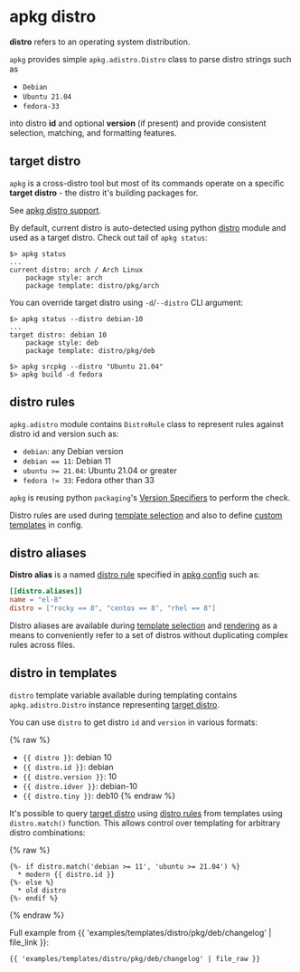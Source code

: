 # apkg distro

**distro** refers to an operating system distribution.

`apkg` provides simple `apkg.adistro.Distro` class to parse distro
strings such as

* `Debian`
* `Ubuntu 21.04`
* `fedora-33`

into distro **id** and optional **version** (if present) and provide consistent
selection, matching, and formatting features.


## target distro

`apkg` is a cross-distro tool but most of its commands operate on a
specific **target distro** - the distro it's building packages for.

See [apkg distro support](platforms.md#distro-support).

By default, current distro is auto-detected using python [distro] module and
used as a target distro. Check out tail of `apkg status`:

```
$> apkg status
...
current distro: arch / Arch Linux
    package style: arch
    package template: distro/pkg/arch
```

You can override target distro using `-d`/`--distro` CLI argument:

```
$> apkg status --distro debian-10
...
target distro: debian 10
    package style: deb
    package template: distro/pkg/deb
```

```
$> apkg srcpkg --distro "Ubuntu 21.04"
$> apkg build -d fedora
```


## distro rules

`apkg.adistro` module contains `DistroRule` class to represent rules against
distro id and version such as:

* `debian`: any Debian version
* `debian == 11`: Debian 11
* `ubuntu >= 21.04`: Ubuntu 21.04 or greater
* `fedora != 33`: Fedora other than 33

`apkg` is reusing python `packaging`'s [Version
Specifiers](https://packaging.pypa.io/en/latest/specifiers.html) to perform the
check.

Distro rules are used during [template selection] and also to define
[custom templates] in config.


## distro aliases

**Distro alias** is a named [distro rule](#distro-rules) specified in
[apkg config](config.md#distroaliases) such as:

```toml
[[distro.aliases]]
name = "el-8"
distro = ["rocky == 8", "centos == 8", "rhel == 8"]
```

Distro aliases are available during
[template selection](templates.md#distro-alias-template) and
[rendering](templates.md#template-syntax) as a means to conveniently refer to a
set of distros without duplicating complex rules across files.


## distro in templates

`distro` template variable available during templating contains
`apkg.adistro.Distro` instance representing [target distro](#target-distro).

You can use `distro` to get distro `id` and `version` in various formats:

{% raw %}
* `{{ distro }}`: debian 10
* `{{ distro.id }}`: debian
* `{{ distro.version }}`: 10
* `{{ distro.idver }}`: debian-10
* `{{ distro.tiny }}`: deb10
{% endraw %}

It's possible to query [target distro](#target-distro) using [distro
rules](#distro-rules) from templates using `distro.match()` function. This
allows control over templating for arbitrary distro combinations:

{% raw %}
```jinja
{%- if distro.match('debian >= 11', 'ubuntu >= 21.04') %}
  * modern {{ distro.id }}
{%- else %}
  * old distro
{%- endif %}
```
{% endraw %}

Full example from {{ 'examples/templates/distro/pkg/deb/changelog' | file_link }}:

```jinja
{{ 'examples/templates/distro/pkg/deb/changelog' | file_raw }}
```



[template selection]: templates.md#template-selection
[custom templates]: templates.md#custom-template
[distro]: https://github.com/python-distro/distro
